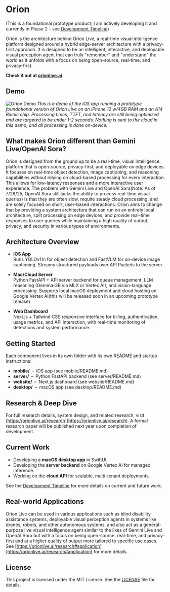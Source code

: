 # Orion

(This is a foundational prototype product; I am actively developing it and currently in Phase 2 – see [Development Timeline](https://orionlive.ai/research#timeline))

Orion is the architecture behind Orion Live, a real-time visual intelligence platform designed around a hybrid edge-server architecture with a privacy-first approach. It is designed to be an intelligent, interactive, and deployable visual perception agent that can truly "remember" and "understand" the world as it unfolds with a focus on being open-source, real-time, and privacy-first.

**Check it out at [orionlive.ai](https://orionlive.ai)**

## Demo

![Orion Demo](./demo/mobiledemo.gif)
*This is a demo of the iOS app running a prototype foundational version of Orion Live on an iPhone 12 w/4GB RAM and an A14 Bionic chip. Processing times, TTFT, and latency are still being optimized and are targeted to be under 1-2 seconds. Nothing is sent to the cloud in this demo, and all processing is done on-device.*

## What makes Orion different than Gemini Live/OpenAI Sora?

Orion is designed from the ground up to be a real-time, visual intelligence platform that is open-source, privacy-first, and deployable on edge devices. It focuses on real-time object detection, image captioning, and reasoning capabilities without relying on cloud-based processing for every interaction. This allows for low-latency responses and a more interactive user experience. The problem with Gemini Live and OpenAI Sora(Note: As of 7/26/25, OpenAI Sora still lacks the ability to process real-time visual queries) is that they are often slow, require steady cloud processing, and are solely focused on short, user-based interactions. Orion aims to change that by providing a system architecture that can run on an entirely local architecture, split processing on edge devices, and provide real-time responses to user queries while maintaining a high quality of output, privacy, and security in various types of environments.

## Architecture Overview

- **iOS App**  
  Runs YOLOv11n for object detection and FastVLM for on-device image captioning. Streams structured payloads over API Packets to the server.

- **Mac/Cloud Server**  
  Python FastAPI + API server backend for queue management, LLM reasoning (Gemma-3B via MLX or Vertex AI), and vision-language processing. Supports local macOS deployment and cloud hosting on Google Vertex AI(this will be released soon in an upcoming prototype release)

- **Web Dashboard**  
  Next.js + Tailwind CSS responsive interface for billing, authentication, usage metrics, and API interaction, with real-time monitoring of detections and system performance.

## Getting Started

Each component lives in its own folder with its own README and startup instructions:

- **mobile/** – iOS app (see mobile/README.md)  
- **server/** – Python FastAPI backend (see server/README.md)  
- **website/** – Next.js dashboard (see website/README.md)  
- **desktop/** – macOS app (see desktop/README.md)

## Research & Deep Dive

For full research details, system design, and related research, visit [https://orionlive.ai/research](https://orionlive.ai/research).
A formal research paper will be published next year upon completion of development.

## Current Work

- Developing a **macOS desktop app** in SwiftUI.  
- Developing the **server backend** on Google Vertex AI for managed inference.  
- Working on the **cloud API** for scalable, multi-tenant deployments.

See the [Development Timeline](https://orionlive.ai/research#timeline) for more details on current and future work.

## Real-world Applications

Orion Live can be used in various applications such as blind disability assistance systems, deployable visual perception agents in systems like drones, robots, and other autonomous systems, and also act as a general-purpose live visual intelligence agent similar to the likes of Gemini Live and OpenAI Sora but with a focus on being open-source, real-time, and privacy-first and at a higher quality of output more tailored to specific use cases. See [https://orionlive.ai/research#application](https://orionlive.ai/research#application) for more details.

## License

This project is licensed under the MIT License. See the [LICENSE](./LICENSE) file for details.
